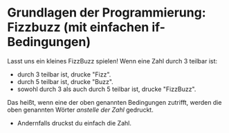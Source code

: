 # Grundlagen der Programmierung: Fizzbuzz (mit einfachen if-Bedingungen)

Lasst uns ein kleines FizzBuzz spielen! Wenn eine Zahl durch 3 teilbar ist:
- durch 3 teilbar ist, drucke "Fizz".
- durch 5 teilbar ist, drucke "Buzz".
- sowohl durch 3 als auch durch 5 teilbar ist, drucke "FizzBuzz".

Das heißt, wenn eine der oben genannten Bedingungen zutrifft, werden die oben genannten Wörter *anstelle der Zahl* gedruckt.

- Andernfalls druckst du einfach die Zahl.
